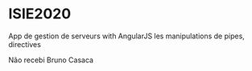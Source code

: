 # ISIE2020
App de gestion de serveurs with AngularJS les manipulations de pipes, directives


<h>Não recebi</h1>
Bruno Casaca
